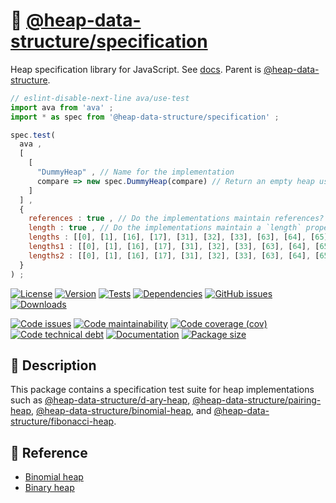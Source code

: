 :mount_fuji: [@heap-data-structure/specification](https://heap-data-structure.github.io/specification)
==

Heap specification library for JavaScript.
See [docs](https://heap-data-structure.github.io/specification).
Parent is [@heap-data-structure](https://github.com/heap-data-structure/about).

```js
// eslint-disable-next-line ava/use-test
import ava from 'ava' ;
import * as spec from '@heap-data-structure/specification' ;

spec.test(
  ava ,
  [
    [
      "DummyHeap" , // Name for the implementation
      compare => new spec.DummyHeap(compare) // Return an empty heap using `compare` to order priorities
    ]
  ] ,
  {
    references : true , // Do the implementations maintain references?
    length : true , // Do the implementations maintain a `length` property?
    lengths : [[0], [1], [16], [17], [31], [32], [33], [63], [64], [65]] ,
    lengths1 : [[0], [1], [16], [17], [31], [32], [33], [63], [64], [65]] , // for merge/meld test
    lengths2 : [[0], [1], [16], [17], [31], [32], [33], [63], [64], [65]] ,  // for merge/meld test
  }
) ;
```

[![License](https://img.shields.io/github/license/heap-data-structure/specification.svg)](https://raw.githubusercontent.com/heap-data-structure/specification/main/LICENSE)
[![Version](https://img.shields.io/npm/v/@heap-data-structure/specification.svg)](https://www.npmjs.org/package/@heap-data-structure/specification)
[![Tests](https://img.shields.io/github/actions/workflow/status/heap-data-structure/specification/ci.yml?branch=main&event=push&label=tests)](https://github.com/heap-data-structure/specification/actions/workflows/ci.yml?query=branch:main)
[![Dependencies](https://img.shields.io/librariesio/github/heap-data-structure/specification.svg)](https://github.com/heap-data-structure/specification/network/dependencies)
[![GitHub issues](https://img.shields.io/github/issues/heap-data-structure/specification.svg)](https://github.com/heap-data-structure/specification/issues)
[![Downloads](https://img.shields.io/npm/dm/@heap-data-structure/specification.svg)](https://www.npmjs.org/package/@heap-data-structure/specification)

[![Code issues](https://img.shields.io/codeclimate/issues/heap-data-structure/specification.svg)](https://codeclimate.com/github/heap-data-structure/specification/issues)
[![Code maintainability](https://img.shields.io/codeclimate/maintainability/heap-data-structure/specification.svg)](https://codeclimate.com/github/heap-data-structure/specification/trends/churn)
[![Code coverage (cov)](https://img.shields.io/codecov/c/gh/heap-data-structure/specification/main.svg)](https://codecov.io/gh/heap-data-structure/specification)
[![Code technical debt](https://img.shields.io/codeclimate/tech-debt/heap-data-structure/specification.svg)](https://codeclimate.com/github/heap-data-structure/specification/trends/technical_debt)
[![Documentation](https://heap-data-structure.github.io/specification/badge.svg)](https://heap-data-structure.github.io/specification/source.html)
[![Package size](https://img.shields.io/bundlephobia/minzip/@heap-data-structure/specification)](https://bundlephobia.com/result?p=@heap-data-structure/specification)

## :newspaper: Description

This package contains a specification test suite for heap implementations such
as
[@heap-data-structure/d-ary-heap](https://github.com/heap-data-structure/d-ary-heap),
[@heap-data-structure/pairing-heap](https://github.com/heap-data-structure/pairing-heap),
[@heap-data-structure/binomial-heap](https://github.com/heap-data-structure/binomial-heap),
and
[@heap-data-structure/fibonacci-heap](https://github.com/heap-data-structure/fibonacci-heap).

## :scroll: Reference

  - [Binomial heap](https://www.cs.princeton.edu/~wayne/cs423/lectures/heaps-4up.pdf)
  - [Binary heap](https://stackoverflow.com/questions/6531543/efficient-implementation-of-binary-heaps)
